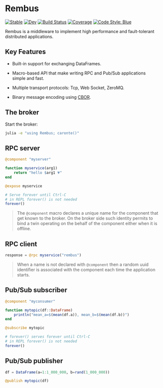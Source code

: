 # Rembus

[![Stable](https://img.shields.io/badge/docs-stable-blue.svg)](https://attdona.github.io/Rembus.jl/stable/)
[![Dev](https://img.shields.io/badge/docs-dev-blue.svg)](https://attdona.github.io/Rembus.jl/dev/)
[![Build Status](https://github.com/attdona/Rembus.jl/actions/workflows/CI.yml/badge.svg?branch=main)](https://github.com/attdona/Rembus.jl/actions/workflows/CI.yml?query=branch%3Amain)
[![Coverage](https://codecov.io/gh/attdona/Rembus.jl/branch/main/graph/badge.svg)](https://codecov.io/gh/attdona/Rembus.jl)
[![Code Style: Blue](https://img.shields.io/badge/code%20style-blue-4495d1.svg)](https://github.com/invenia/BlueStyle)

Rembus is a middleware to implement high performance and fault-tolerant distributed applications.

## Key Features

* Built-in support for exchanging DataFrames.

* Macro-based API that make writing RPC and Pub/Sub applications simple and fast.

* Multiple transport protocols: Tcp, Web Socket, ZeroMQ.

* Binary message encoding using [CBOR](https://cbor.io/).

## The broker

Start the broker:

```sh
julia -e "using Rembus; caronte()"
```

## RPC server

```julia
@component "myserver"

function myservice(arg1)
    return "hello $arg1 💗"
end

@expose myservice

# Serve forever until Ctrl-C 
# in REPL forever() is not needed
forever()
```

> The `@component` macro declares a unique name for the component that get known to the broker.
> On the broker side such identity permits to bind a twin operating on the behalf of the component either when it is offline.

## RPC client

```julia
response = @rpc myservice("rembus")
```

> When a name is not declared  with `@component` then a random uuid identifier is associated with the component each time the application starts.

## Pub/Sub subscriber

```julia
@component "myconsumer"

function mytopic(df::DataFrame)
    println("mean_a=$(mean(df.a)), mean_b=$(mean(df.b))")
end

@subscribe mytopic

# forever() serves forever until Ctrl-C 
# in REPL forever() is not needed
forever()
```

## Pub/Sub publisher

```julia
df = DataFrame(a=1:1_000_000, b=rand(1_000_000))

@publish mytopic(df)
```
